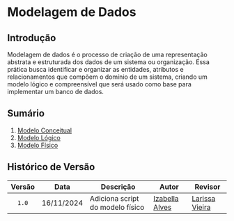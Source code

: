 # Modelagem de Dados

## Introdução

Modelagem de dados é o processo de criação de uma representação abstrata e estruturada dos dados de um sistema ou organização. Essa prática busca identificar e organizar as entidades, atributos e relacionamentos que compõem o domínio de um sistema, criando um modelo lógico e compreensível que será usado como base para implementar um banco de dados.

## Sumário

1. [Modelo Conceitual](https://unbarqdsw2024-2.github.io/2024.2_G10_Recomendacao_Entrega_02/#/modelagem-dados/modelo-conceitual)
2. [Modelo Lógico](https://unbarqdsw2024-2.github.io/2024.2_G10_Recomendacao_Entrega_02/#/modelagem-dados/modelo-logico)
3. [Modelo Físico](https://unbarqdsw2024-2.github.io/2024.2_G10_Recomendacao_Entrega_02/#/modelagem-dados/modelo-fisico)

## Histórico de Versão

| Versão | Data | Descrição | Autor | Revisor |
| :----: | ---- | --------- | ----- | ------- |
| `1.0`  |16/11/2024| Adiciona script do modelo físico | [Izabella Alves](https://github.com/izabellaalves) |[Larissa Vieira](https://github.com/VieiraLaris)  |